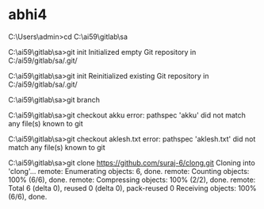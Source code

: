 # abhi4
C:\Users\admin>cd C:\ai59\gitlab\sa

C:\ai59\gitlab\sa>git init
Initialized empty Git repository in C:/ai59/gitlab/sa/.git/

C:\ai59\gitlab\sa>git init
Reinitialized existing Git repository in C:/ai59/gitlab/sa/.git/

C:\ai59\gitlab\sa>git branch

C:\ai59\gitlab\sa>git checkout akku
error: pathspec 'akku' did not match any file(s) known to git

C:\ai59\gitlab\sa>git checkout aklesh.txt
error: pathspec 'aklesh.txt' did not match any file(s) known to git

C:\ai59\gitlab\sa>git clone https://github.com/suraj-6/clong.git
Cloning into 'clong'...
remote: Enumerating objects: 6, done.
remote: Counting objects: 100% (6/6), done.
remote: Compressing objects: 100% (2/2), done.
remote: Total 6 (delta 0), reused 0 (delta 0), pack-reused 0
Receiving objects: 100% (6/6), done.
